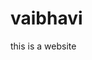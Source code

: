 # vaibhavi
this is a website
<html>
<frameset rows="25%,50%,25%">
<frame src="f1.html"/>
<frameset cols="25%,*">
<frame src="f3.html"/>
<frame src="f4.html"/>
</frameset>
<frame src="f2.html"/>
</frameset>
</html>
